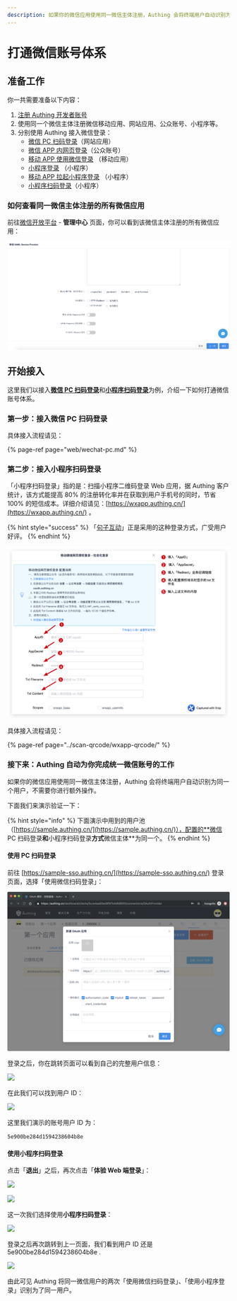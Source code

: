 ```yaml
---
description: 如果你的微信应用使用同一微信主体注册，Authing 会将终端用户自动识别为同一个用户，不需要你进行额外操作。
---
```


# 打通微信账号体系

## 准备工作 <a id="prepare"></a>

你一共需要准备以下内容：

1. [注册 Authing 开发者账号](../quickstart/create-authing-account.md)
2. 使用同一个微信主体注册微信移动应用、网站应用、公众账号、小程序等。
3. 分别使用 Authing 接入微信登录：
   * [微信 PC 扫码登录](web/wechat-pc.md)（网站应用）
   * [微信 APP 内网页登录](web/wechat-mp.md)（公众账号）
   * [移动 APP 使用微信登录](mobile/wechat.md) （移动应用）
   * [小程序登录](miniprogram/miniprogram/) （小程序）
   * [移动 APP 拉起小程序登录](miniprogram/app2wxapp.md) （小程序）
   * [小程序扫码登录](../scan-qrcode/wxapp-qrcode/)（小程序）

### 如何查看同一微信主体注册的所有微信应用 <a id="wechat"></a>

前往[微信开放平台](https://open.weixin.qq.com/) - **管理中心** 页面，你可以看到该微信主体注册的所有微信应用：

![](../.gitbook/assets/image%20%28116%29.png)

## 开始接入 <a id="start"></a>

这里我们以接入[**微信 PC 扫码登录**](web/wechat-pc.md)和[**小程序扫码登录**](../scan-qrcode/wxapp-qrcode/)为例，介绍一下如何打通微信账号体系。

### 第一步：接入微信 PC 扫码登录 <a id="wechat-pc"></a>

具体接入流程请见：

{% page-ref page="web/wechat-pc.md" %}

### 第二步：接入小程序扫码登录 <a id="wechat-miniprogram"></a>

「小程序扫码登录」指的是：扫描小程序二维码登录 Web 应用，据 Authing 客户统计，该方式能提高 80% 的注册转化率并在获取到用户手机号的同时，节省 100% 的短信成本。详细介绍请见：[https://wxapp.authing.cn/](https://wxapp.authing.cn/) 。

{% hint style="success" %}
「[句子互动](https://botorange.com/)」正是采用的这种登录方式，广受用户好评。
{% endhint %}

![](../.gitbook/assets/image%20%28610%29.png)

具体接入流程请见：

{% page-ref page="../scan-qrcode/wxapp-qrcode/" %}

### 接下来：Authing 自动为你完成统一微信账号的工作 <a id="authing"></a>

如果你的微信应用使用同一微信主体注册，Authing 会将终端用户自动识别为同一个用户，不需要你进行额外操作。

下面我们来演示验证一下：

{% hint style="info" %}
下面演示中用到的用户池（[https://sample.authing.cn/](https://sample.authing.cn/)），配置的**微信 PC 扫码登录**和**小程序扫码登录**方式**微信主体**为同一个。
{% endhint %}

#### 使用 PC 扫码登录 

前往 [https://sample-sso.authing.cn/](https://sample-sso.authing.cn/) 登录页面，选择「使用微信扫码登录」：

![](../.gitbook/assets/image%20%2857%29.png)

登录之后，你在跳转页面可以看到自己的完整用户信息：

![](https://cdn.authing.cn/blog/20200410140449.png)

在此我们可以找到用户 ID：

![](https://cdn.authing.cn/blog/20200410140530.png)

这里我们演示的账号用户 ID 为：

```text
5e900be284d1594238604b8e
```

#### 使用小程序扫码登录

点击「**退出**」之后，再次点击「**体验 Web 端登录**」：

![](https://cdn.authing.cn/blog/20200410140630.png)

![](https://cdn.authing.cn/blog/20200410140706.png)

这一次我们选择使用**小程序扫码登录**：

![](https://cdn.authing.cn/blog/20200410140810.png)

登录之后再次跳转到上一页面，我们看到用户 ID 还是 5e900be284d1594238604b8e .

![](https://cdn.authing.cn/blog/20200410140856.png)

由此可见 Authing 将同一微信用户的两次「使用微信扫码登录」、「使用小程序登录」识别为了同一用户。

